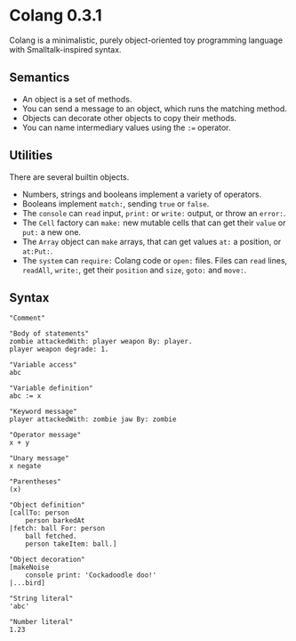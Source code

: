 # Colang 0.3.1

Colang is a minimalistic, purely object-oriented toy programming language with Smalltalk-inspired syntax.

## Semantics

* An object is a set of methods.
* You can send a message to an object, which runs the matching method.
* Objects can decorate other objects to copy their methods.
* You can name intermediary values using the `:=` operator.

## Utilities

There are several builtin objects.

* Numbers, strings and booleans implement a variety of operators.
* Booleans implement `match:`, sending `true` or `false`.
* The `console` can `read` input, `print:` or `write:` output, or throw an `error:`.
* The `Cell` factory can `make:` new mutable cells that can get their `value` or `put:` a new one.
* The `Array` object can `make` arrays, that can get values `at:` a position, or `at:Put:`.
* The `system` can `require:` Colang code or `open:` files. Files can `read` lines, `readAll`, `write:`, get their `position` and `size`, `goto:` and `move:`.

## Syntax

```
"Comment"

"Body of statements"
zombie attackedWith: player weapon By: player.
player weapon degrade: 1.

"Variable access"
abc

"Variable definition"
abc := x

"Keyword message"
player attackedWith: zombie jaw By: zombie

"Operator message"
x + y

"Unary message"
x negate

"Parentheses"
(x)

"Object definition"
[callTo: person
    person barkedAt
|fetch: ball For: person
    ball fetched.
    person takeItem: ball.]

"Object decoration"
[makeNoise
    console print: 'Cockadoodle doo!'
|...bird]

"String literal"
'abc'

"Number literal"
1.23
```